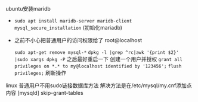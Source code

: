 ubuntu安装maridb

- `sudo apt install maridb-server maridb-client`
 `mysql_secure_installation` (初始化mariadb)
 - 之前不小心把普通用户的访问权限给了 root@localhost
 
 
    `sudo apt-get remove mysql-*`
    `dpkg -l |grep ^rc|awk '{print $2}' |sudo xargs dpkg -P`
    之后最好重启一下
创建一个用户并授权
`grant all privileges on *.* to my@localhost identified by '123456';`
`flush privileges;` 刷新操作

linux 普通用户不用sudo链接数据库方法
解决方法是在/etc/mysql/my.cnf添加点内容
[mysqld]
skip-grant-tables
